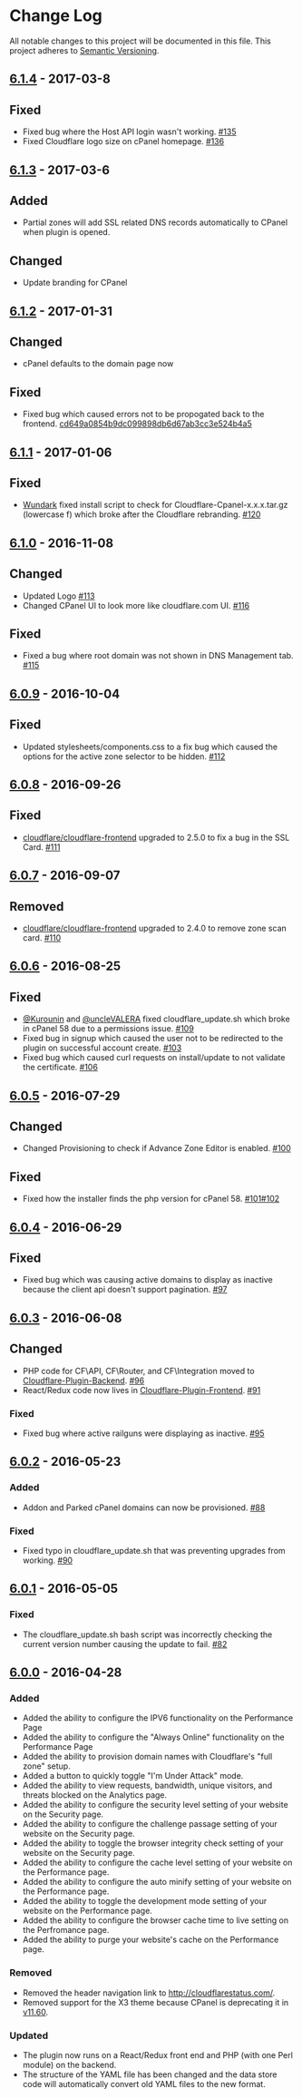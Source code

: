 # Change Log
All notable changes to this project will be documented in this file.
This project adheres to [Semantic Versioning](http://semver.org/).

## [6.1.4](#6.1.4) - 2017-03-8

## Fixed
- Fixed bug where the Host API login wasn't working. [#135](https://github.com/cloudflare/Cloudflare-CPanel/pull/135)
- Fixed Cloudflare logo size on cPanel homepage. [#136](https://github.com/cloudflare/Cloudflare-CPanel/pull/136)

## [6.1.3](#6.1.3) - 2017-03-6

## Added
- Partial zones will add SSL related DNS records automatically to CPanel when plugin is opened.

## Changed
- Update branding for CPanel

## [6.1.2](#6.1.2) - 2017-01-31

## Changed
- cPanel defaults to the domain page now

## Fixed
- Fixed bug which caused errors not to be propogated back to the frontend. [cd649a0854b9dc099898db6d67ab3cc3e524b4a5](https://github.com/cloudflare/Cloudflare-CPanel/commit/cd649a0854b9dc099898db6d67ab3cc3e524b4a5)

## [6.1.1](#6.1.1) - 2017-01-06

## Fixed
- [Wundark](https://github.com/Wundark) fixed install script to check for Cloudflare-Cpanel-x.x.x.tar.gz (lowercase f) which broke after the Cloudflare rebranding. [#120](https://github.com/cloudflare/Cloudflare-CPanel/pull/120)

## [6.1.0](#6.1.0) - 2016-11-08

## Changed
- Updated Logo [#113](https://github.com/cloudflare/Cloudflare-CPanel/pull/113)
- Changed CPanel UI to look more like cloudflare.com UI. [#116](https://github.com/cloudflare/Cloudflare-CPanel/pull/116)

## Fixed
- Fixed a bug where root domain was not shown in DNS Management tab. [#115](https://github.com/cloudflare/Cloudflare-CPanel/pull/115)

## [6.0.9](#6.0.9) - 2016-10-04

## Fixed
- Updated stylesheets/components.css to a fix bug which caused the options for the active zone selector to be hidden. [#112](https://github.com/cloudflare/Cloudflare-CPanel/pull/112)

## [6.0.8](#6.0.8) - 2016-09-26

## Fixed
- [cloudflare/cloudflare-frontend](https://github.com/cloudflare/Cloudflare-Frontend) upgraded to 2.5.0 to fix a bug in the SSL Card. [#111](https://github.com/cloudflare/Cloudflare-CPanel/pull/111)

## [6.0.7](#6.0.7) - 2016-09-07

## Removed
- [cloudflare/cloudflare-frontend](https://github.com/cloudflare/Cloudflare-Frontend) upgraded to 2.4.0 to remove zone scan card. [#110](https://github.com/cloudflare/Cloudflare-CPanel/pull/110)

## [6.0.6](#6.0.6) - 2016-08-25

## Fixed
- [@Kurounin](https://github.com/Kurounin) and [@uncleVALERA](https://github.com/uncleVALERA) fixed cloudflare_update.sh which broke in cPanel 58 due to a permissions issue. [#109](https://github.com/cloudflare/Cloudflare-CPanel/pull/109)
- Fixed bug in signup which caused the user not to be redirected to the plugin on successful account create. [#103](https://github.com/cloudflare/Cloudflare-CPanel/pull/103)
- Fixed bug which caused curl requests on install/update to not validate the certificate. [#106](https://github.com/cloudflare/Cloudflare-CPanel/pull/106)

## [6.0.5](#6.0.5) - 2016-07-29
## Changed
- Changed Provisioning to check if Advance Zone Editor is enabled. [#100](https://github.com/cloudflare/Cloudflare-CPanel/pull/100)

## Fixed  
- Fixed how the installer finds the php version for cPanel 58. [#101](https://github.com/cloudflare/Cloudflare-CPanel/pull/101)[#102](https://github.com/cloudflare/Cloudflare-CPanel/pull/102)


## [6.0.4](#6.0.4) - 2016-06-29
## Fixed
- Fixed bug which was causing active domains to display as inactive because the client api doesn't support pagination. [#97](https://github.com/cloudflare/Cloudflare-CPanel/pull/97)

## [6.0.3](#6.0.3) - 2016-06-08
## Changed
- PHP code for CF\API, CF\Router, and CF\Integration moved to [Cloudflare-Plugin-Backend](https://github.com/cloudflare/Cloudflare-Plugin-Backend). [#96](https://github.com/cloudflare/Cloudflare-CPanel/pull/96)
- React/Redux code now lives in [Cloudflare-Plugin-Frontend](https://github.com/cloudflare/Cloudflare-Frontend). [#91](https://github.com/cloudflare/Cloudflare-CPanel/pull/91)

### Fixed
- Fixed bug where active railguns were displaying as inactive. [#95](https://github.com/cloudflare/Cloudflare-CPanel/pull/95)

## [6.0.2](#6.0.2) - 2016-05-23
### Added
- Addon and Parked cPanel domains can now be provisioned. [#88](https://github.com/cloudflare/Cloudflare-CPanel/pull/88)

### Fixed
- Fixed typo in cloudflare_update.sh that was preventing upgrades from working.  [#90](https://github.com/cloudflare/Cloudflare-CPanel/pull/90)

## [6.0.1](#6.0.1) - 2016-05-05
### Fixed
- The cloudflare_update.sh bash script was incorrectly checking the current version number causing the update to fail. [#82](https://github.com/cloudflare/Cloudflare-CPanel/pull/82)

## [6.0.0](#6.0.0) - 2016-04-28
### Added
- Added the ability to configure the IPV6 functionality on the Performance Page
- Added the ability to configure the "Always Online" functionality on the Performance Page
- Added the ability to provision domain names with Cloudflare's "full zone" setup.
- Added a button to quickly toggle "I'm Under Attack" mode.
- Added the ability to view requests, bandwidth, unique visitors, and threats blocked on the Analytics page.
- Added the ability to configure the security level setting of your website on the Security page.
- Added the ability to configure the challenge passage setting of your website on the Security page.
- Added the ability to toggle the browser integrity check setting of your website on the Security page.
- Added the ability to configure the cache level setting of your website on the Performance page.
- Added the ability to configure the auto minify setting of your website on the Performance page.
- Added the ability to toggle the development mode setting of your website on the Performance page.
- Added the ability to configure the browser cache time to live setting on the Perfromance page.
- Added the ability to purge your website's cache on the Performance page.

### Removed
- Removed the header navigation link to http://cloudflarestatus.com/.
- Removed support for the X3 theme because CPanel is deprecating it in [v11.60](https://blog.cpanel.com/its-time-to-say-goodbye-to-x3/).

### Updated
- The plugin now runs on a React/Redux front end and PHP (with one Perl module) on the backend.
- The structure of the YAML file has been changed and the data store code will automatically convert old YAML files to the new format.
